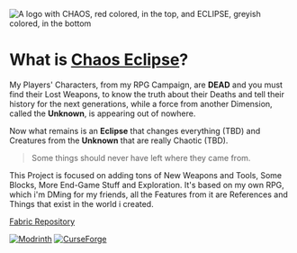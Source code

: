 ![A logo with CHAOS, red colored, in the top, and ECLIPSE, greyish colored, in the bottom](https://cdn.modrinth.com/data/cached_images/dc0281b9b0be41c7707547ad2d6aa9361a2a89e0.png)


# What is [Chaos Eclipse](https://modrinth.com/mod/chaos-eclipse)?
My Players' Characters, from my RPG Campaign, are **DEAD** and you must find their Lost Weapons, to know the truth about their Deaths and tell their history for the next generations, while a force from another Dimension, called the **Unknown**, is appearing out of nowhere.

Now what remains is an **Eclipse** that changes everything (TBD) and Creatures from the **Unknown** that are really Chaotic (TBD). 
> Some things should never have left where they came from.

This Project is focused on adding tons of New Weapons and Tools, Some Blocks, More End-Game Stuff and Exploration. It's based on my own RPG, which i'm DMing for my friends, all the Features from it are References and Things that exist in the world i created.

[Fabric Repository](https://github.com/Juujuubs/Chaos_Eclipse-Fabric)

[![Modrinth](https://img.shields.io/modrinth/dt/MSLd8JEC?style=flat&logo=modrinth&label=Modrinth&labelColor=2D2D2D&color=00BF5D
)](https://modrinth.com/mod/chaos-eclipse) [![CurseForge](https://img.shields.io/curseforge/dt/1094831?style=flat&logo=curseforge&label=CurseForge&labelColor=2D2D2D&color=E04E14
)
](https://www.curseforge.com/minecraft/mc-mods/chaos-eclipse)
